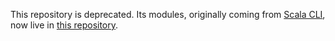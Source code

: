 This repository is deprecated. Its modules, originally coming from [Scala CLI](https://github.com/VirtusLab/scala-cli), now live in [this repository](https://github.com/scala-cli/bloop-core).
